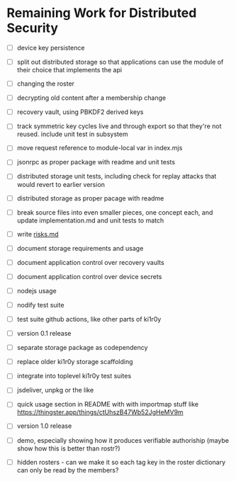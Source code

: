 # Remaining Work for Distributed Security

- [ ] device key persistence
- [ ] split out distributed storage so that applications can use the module of their choice that implements the api
- [ ] changing the roster
- [ ] decrypting old content after a membership change
- [ ] recovery vault, using PBKDF2 derived keys

- [ ] track symmetric key cycles live and through export so that they're not reused. include unit test in subsystem
- [ ] move request reference to module-local var in index.mjs

- [ ] jsonrpc as proper package with readme and unit tests
- [ ] distributed storage unit tests, including check for replay attacks that would revert to earlier version
- [ ] distributed storage as proper pacage with readme

- [ ] break source files into even smaller pieces, one concept each, and update implementation.md and unit tests to match
- [ ] write [risks.md](risks.md)
- [ ] document storage requirements and usage
- [ ] document application control over recovery vaults
- [ ] document application control over device secrets

- [ ] nodejs usage
- [ ] nodify test suite
- [ ] test suite github actions, like other parts of ki1r0y

- [ ] version 0.1 release
- [ ] separate storage package as codependency
- [ ] replace older ki1r0y storage scaffolding
- [ ] integrate into toplevel ki1r0y test suites

- [ ] jsdeliver, unpkg or the like
- [ ] quick usage section in README with with importmap stuff like https://thingster.app/things/ctUhszB47Wb52JgHeMV9m
- [ ] version 1.0 release

- [ ] demo, especially showing how it produces verifiable authoriship (maybe show how this is better than rostr?)

- [ ] hidden rosters - can we make it so each tag key in the roster dictionary can only be read by the members? 
